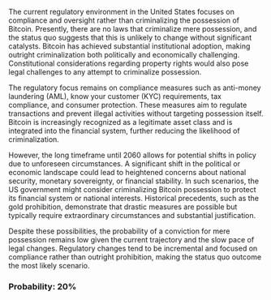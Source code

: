 The current regulatory environment in the United States focuses on compliance and oversight rather than criminalizing the possession of Bitcoin. Presently, there are no laws that criminalize mere possession, and the status quo suggests that this is unlikely to change without significant catalysts. Bitcoin has achieved substantial institutional adoption, making outright criminalization both politically and economically challenging. Constitutional considerations regarding property rights would also pose legal challenges to any attempt to criminalize possession.

The regulatory focus remains on compliance measures such as anti-money laundering (AML), know your customer (KYC) requirements, tax compliance, and consumer protection. These measures aim to regulate transactions and prevent illegal activities without targeting possession itself. Bitcoin is increasingly recognized as a legitimate asset class and is integrated into the financial system, further reducing the likelihood of criminalization.

However, the long timeframe until 2060 allows for potential shifts in policy due to unforeseen circumstances. A significant shift in the political or economic landscape could lead to heightened concerns about national security, monetary sovereignty, or financial stability. In such scenarios, the US government might consider criminalizing Bitcoin possession to protect its financial system or national interests. Historical precedents, such as the gold prohibition, demonstrate that drastic measures are possible but typically require extraordinary circumstances and substantial justification.

Despite these possibilities, the probability of a conviction for mere possession remains low given the current trajectory and the slow pace of legal changes. Regulatory changes tend to be incremental and focused on compliance rather than outright prohibition, making the status quo outcome the most likely scenario.

### Probability: 20%